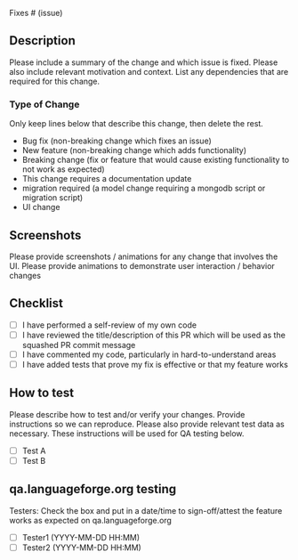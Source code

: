 Fixes # (issue)

## Description

Please include a summary of the change and which issue is fixed. Please also include relevant motivation and context. List any dependencies that are required for this change.

### Type of Change

Only keep lines below that describe this change, then delete the rest.

- Bug fix (non-breaking change which fixes an issue)
- New feature (non-breaking change which adds functionality)
- Breaking change (fix or feature that would cause existing functionality to not work as expected)
- This change requires a documentation update
- migration required (a model change requiring a mongodb script or migration script)
- UI change

## Screenshots

Please provide screenshots / animations for any change that involves the UI. Please provide animations to demonstrate user interaction / behavior changes

## Checklist

- [ ] I have performed a self-review of my own code
- [ ] I have reviewed the title/description of this PR which will be used as the squashed PR commit message
- [ ] I have commented my code, particularly in hard-to-understand areas
- [ ] I have added tests that prove my fix is effective or that my feature works

## How to test

Please describe how to test and/or verify your changes. Provide instructions so we can reproduce. Please also provide relevant test data as necessary. These instructions will be used for QA testing below.

- [ ] Test A
- [ ] Test B

## qa.languageforge.org testing

Testers: Check the box and put in a date/time to sign-off/attest the feature works as expected on qa.languageforge.org

- [ ] Tester1 (YYYY-MM-DD HH:MM)
- [ ] Tester2 (YYYY-MM-DD HH:MM)
